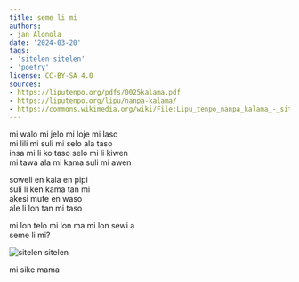 ```yaml
---
title: seme li mi
authors:
- jan Alonola
date: '2024-03-20'
tags:
- 'sitelen sitelen'
- 'poetry'
license: CC-BY-SA 4.0
sources:
- https://liputenpo.org/pdfs/0025kalama.pdf
- https://liputenpo.org/lipu/nanpa-kalama/
- https://commons.wikimedia.org/wiki/File:Lipu_tenpo_nanpa_kalama_-_sitelen_sitelen.png
---
```


mi walo mi jelo mi loje mi laso  
mi lili mi suli mi selo ala taso  
insa mi li ko taso selo mi li kiwen  
mi tawa ala mi kama suli mi awen

soweli en kala en pipi  
suli li ken kama tan mi  
akesi mute en waso  
ale li lon tan mi taso

mi lon telo mi lon ma mi lon sewi a  
seme li mi?

![sitelen sitelen](https://upload.wikimedia.org/wikipedia/commons/9/96/Lipu_tenpo_nanpa_kalama_-_sitelen_sitelen.png)

mi sike mama